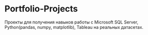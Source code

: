 # Portfolio-Projects
Проекты для получения навыков работы с Microsoft SQL Server, Python(pandas, numpy, matplotlib), Tableau на реальных датасетах. 

